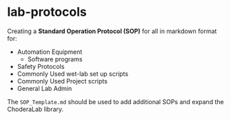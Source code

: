 # lab-protocols
Creating a **Standard Operation Protocol (SOP)** for all in markdown format for:

* Automation Equipment
	* Software programs
* Safety Protocols
* Commonly Used wet-lab set up scripts
* Commonly Used Project scripts
* General Lab Admin

The `SOP_Template.md` should be used to add additional SOPs and expand the ChoderaLab library.

